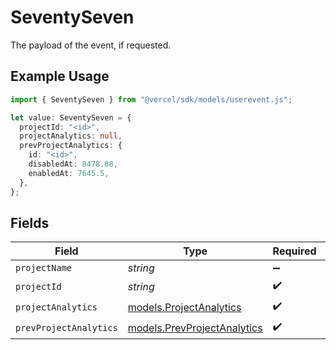 # SeventySeven

The payload of the event, if requested.

## Example Usage

```typescript
import { SeventySeven } from "@vercel/sdk/models/userevent.js";

let value: SeventySeven = {
  projectId: "<id>",
  projectAnalytics: null,
  prevProjectAnalytics: {
    id: "<id>",
    disabledAt: 8478.88,
    enabledAt: 7645.5,
  },
};
```

## Fields

| Field                                                            | Type                                                             | Required                                                         | Description                                                      |
| ---------------------------------------------------------------- | ---------------------------------------------------------------- | ---------------------------------------------------------------- | ---------------------------------------------------------------- |
| `projectName`                                                    | *string*                                                         | :heavy_minus_sign:                                               | N/A                                                              |
| `projectId`                                                      | *string*                                                         | :heavy_check_mark:                                               | N/A                                                              |
| `projectAnalytics`                                               | [models.ProjectAnalytics](../models/projectanalytics.md)         | :heavy_check_mark:                                               | N/A                                                              |
| `prevProjectAnalytics`                                           | [models.PrevProjectAnalytics](../models/prevprojectanalytics.md) | :heavy_check_mark:                                               | N/A                                                              |